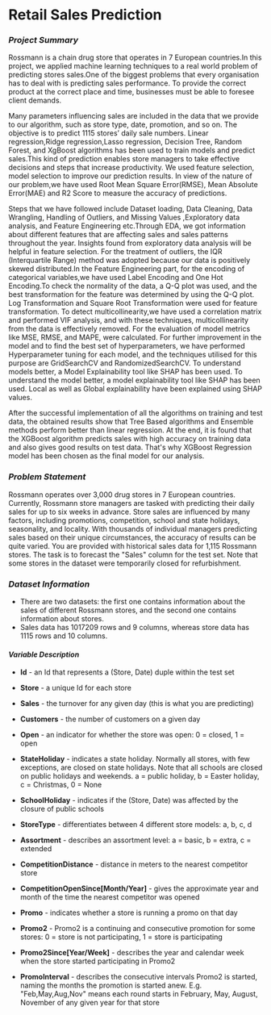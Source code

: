 # Retail Sales Prediction 

### *Project Summary*
Rossmann is a chain drug store that operates in 7 European countries.In this project, we applied machine learning techniques to a real world problem of predicting stores sales.One of the biggest problems that every organisation has to deal with is predicting sales performance. To provide the correct product at the correct place and time, businesses must be able to foresee client demands.

Many parameters influencing sales are included in the data that we provide to our algorithm, such as store type, date, promotion, and so on. The objective is to predict 1115 stores’ daily sale numbers. Linear regression,Ridge regression,Lasso regression, Decision Tree, Random Forest, and XgBoost algorithms has been used to train models and predict sales.This kind of prediction enables store managers to take effective decisions and steps that increase productivity. We used feature selection, model selection to improve our prediction results. In view of the nature of our problem,we have used Root Mean Square Error(RMSE), Mean Absolute Error(MAE) and R2 Score to measure the accuracy of predictions.

Steps that we have followed include Dataset loading, Data Cleaning, Data Wrangling, Handling of Outliers, and Missing Values ,Exploratory data analysis, and Feature Engineering etc.Through EDA, we got information about different features that are affecting sales and sales patterns throughout the year. Insights found from exploratory data analysis will be helpful in feature selection. For the treatment of outliers, the IQR (Interquartile Range) method was adopted because our data is positively skewed distributed.In the Feature Engineering part, for the encoding of categorical variables,we have used Label Encoding and One Hot Encoding.To check the normality of the data, a Q-Q plot was used, and the best transformation for the feature was determined by using the Q-Q plot. Log Transformation and Square Root Transformation were used for feature transformation. To detect multicollinearity,we have used a correlation matrix and performed VIF analysis, and with these techniques, multicollinearity from the data is effectively removed. For the evaluation of model metrics like MSE, RMSE, and MAPE, were calculated. For further improvement in the model and to find the best set of hyperparameters, we have performed Hyperparameter tuning for each model, and the techniques utilised for this purpose are GridSearchCV and RandomizedSearchCV. To understand models better, a Model Explainability tool like SHAP has been used. To understand the model better, a model explainability tool like SHAP has been used. Local as well as Global explainability have been explained using SHAP values.

After the successful implementation of all the algorithms on training and test data, the obtained results show that Tree Based algorithms and Ensemble methods perform better than linear regression. At the end, it is found that the XGBoost algorithm predicts sales with high accuracy on training data and also gives good results on test data. That's why XGBoost Regression model has been chosen as the final model for our analysis.


### *Problem Statement*
Rossmann operates over 3,000 drug stores in 7 European countries. Currently, Rossmann store managers are tasked with predicting their daily sales for up to six weeks in advance. Store sales are influenced by many factors, including promotions, competition, school and state holidays, seasonality, and locality. With thousands of individual managers predicting sales based on their unique circumstances, the accuracy of results can be quite varied. You are provided with historical sales data for 1,115 Rossmann stores. The task is to forecast the "Sales" column for the test set. Note that some stores in the dataset were temporarily closed for refurbishment.


### *Dataset Information*

* There are two datasets: the first one contains information about the sales of different Rossmann stores, and the second one contains information about stores.
* Sales data has 1017209 rows and 9 columns, whereas store data has 1115 rows and 10 columns.

#### *Variable Description*

* **Id** - an Id that represents a (Store, Date) duple within the test set
* **Store** - a unique Id for each store
* **Sales** - the turnover for any given day (this is what you are predicting)
* **Customers** - the number of customers on a given day
* **Open** - an indicator for whether the store was open: 0 = closed, 1 = open
* **StateHoliday** - indicates a state holiday. Normally all stores, with few exceptions, are closed on state holidays. Note that all schools are closed on public holidays and weekends. a = public holiday, b = Easter holiday, c = Christmas, 0 = None
* **SchoolHoliday** - indicates if the (Store, Date) was affected by the closure of public schools
* **StoreType** - differentiates between 4 different store models: a, b, c, d
* **Assortment** - describes an assortment level: a = basic, b = extra, c = extended
* **CompetitionDistance** - distance in meters to the nearest competitor store
* **CompetitionOpenSince[Month/Year]** - gives the approximate year and month of the time the nearest competitor was opened
* **Promo** - indicates whether a store is running a promo on that day
* **Promo2** - Promo2 is a continuing and consecutive promotion for some stores: 0 = store is not participating, 1 = store is participating

* **Promo2Since[Year/Week]** - describes the year and calendar week when the store started participating in Promo2
* **PromoInterval** - describes the consecutive intervals Promo2 is started, naming the months the promotion is started anew. E.g. "Feb,May,Aug,Nov" means each round starts in February, May, August, November of any given year for that store

